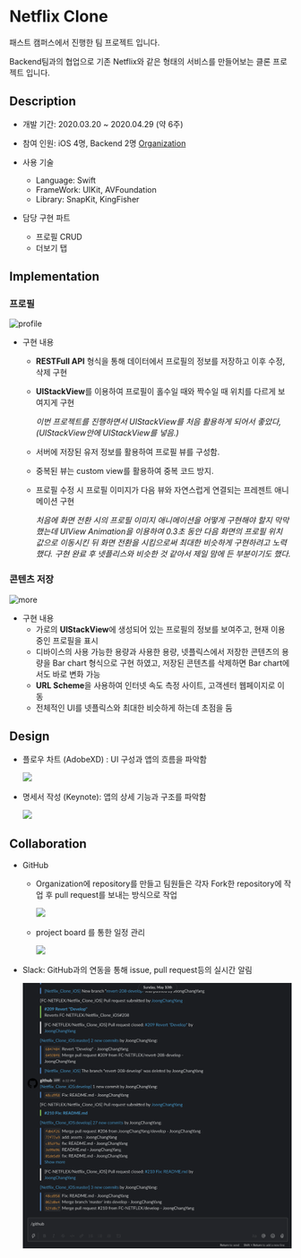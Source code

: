 # Netflix Clone

패스트 캠퍼스에서 진행한 팀 프로젝트 입니다.

Backend팀과의 협업으로 기존 Netflix와 같은 형태의 서비스를 만들어보는 클론 프로젝트 입니다.


## Description

- 개발 기간: 2020.03.20 ~ 2020.04.29 (약 6주)

- 참여 인원: iOS 4명, Backend 2명   [Organization](https://github.com/FC-NETFLEX)

- 사용 기술
  - Language: Swift
  - FrameWork: UIKit, AVFoundation
  - Library: SnapKit, KingFisher

- 담당 구현 파트
  - 프로필 CRUD
  - 더보기 탭 
  
  


## Implementation

### 프로필

![profile](https://user-images.githubusercontent.com/57229970/81154268-b4e9c980-8fbe-11ea-8abd-bf5d7d8a2c18.gif)

- 구현 내용
  - **RESTFull API** 형식을 통해 데이터에서 프로필의 정보를 저장하고 이후 수정, 삭제 구현

  - **UIStackView**를 이용하여 프로필이 홀수일 때와 짝수일 때 위치를 다르게 보여지게 구현
	
	*이번 프로젝트를 진행하면서 UIStackView를 처음 활용하게 되어서 좋았다, (UIStackView안에 UIStackView를 넣음.)*

  - 서버에 저장된 유저 정보를 활용하여 프로필 뷰를 구성함.

  - 중복된 뷰는 custom view를 활용하여 중복 코드 방지.

  - 프로필 수정 시 프로필 이미지가 다음 뷰와 자연스럽게 연결되는 프레젠트 애니메이션 구현

    *처음에 화면 전환 시의 프로필 이미지 애니메이션을 어떻게 구현해야 할지 막막했는데 UIView Animation을 이용하여 0.3초 동안 다음 화면의 프로필 위치 값으로 이동시킨 뒤 화면 전환을 시킴으로써 최대한 비슷하게 구현하려고 노력했다. 구현 완료 후 넷플리스와 비슷한 것 같아서 제일 맘에 든 부분이기도 했다.*


### 콘텐츠 저장

![more](https://user-images.githubusercontent.com/57229970/81154361-c92dc680-8fbe-11ea-8b92-4ec4b421add9.gif)

- 구현 내용
  - 가로의 **UIStackView**에 생성되어 있는 프로필의 정보를 보여주고, 현재 이용 중인 프로필을 표시
  -  디바이스의 사용 가능한 용량과 사용한 용량, 넷플릭스에서 저장한 콘텐츠의 용량을 Bar chart 형식으로 구현 하였고, 저장된 콘텐츠를 삭제하면 Bar chart에서도 바로 변화 가능
  -  **URL Scheme**을 사용하여 인터넷 속도 측정 사이트, 고객센터 웹페이지로 이동
  -  전체적인 UI를 넷플릭스와 최대한 비슷하게 하는데 초점을 둠
  
  
  

## Design

- 플로우 차트 (AdobeXD) : UI 구성과 앱의 흐름을 파악함

  <img src = "https://github.com/JoongChangYang/Netflix_Clone_iOS/blob/master/assets/FlowChart.png"></img>

  

- 명세서 작성 (Keynote): 앱의 상세 기능과 구조를 파악함

  <img src = "https://github.com/JoongChangYang/Netflix_Clone_iOS/blob/master/assets/blueprint.gif"></img>



## Collaboration

- GitHub

  - Organization에 repository를 만들고 팀원들은 각자 Fork한 repository에 작업 후 pull request를 보내는 방식으로 작업

    <img src = "https://github.com/JoongChangYang/Netflix_Clone_iOS/blob/master/assets/organization.png"></img>

  - project board 를 통한 일정 관리

    <img src = "https://github.com/JoongChangYang/Netflix_Clone_iOS/blob/master/assets/projectboard.png"></img>

  

- Slack: GitHub과의 연동을 통해 issue, pull request등의 실시간 알림

  <img src = "https://github.com/JoongChangYang/Netflix_Clone_iOS/blob/master/assets/slack.png"></img> 
















